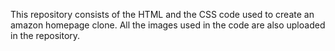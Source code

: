This repository consists of the HTML and the CSS code used to create an amazon homepage clone. All the images used in the code are also uploaded in the repository. 
